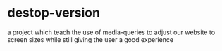# destop-version
a project which teach the use of media-queries to adjust our website to screen sizes while still giving the user a good experience 
